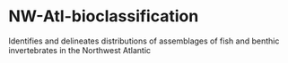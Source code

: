 # NW-Atl-bioclassification
Identifies and delineates distributions of assemblages of fish and benthic invertebrates in the Northwest Atlantic
